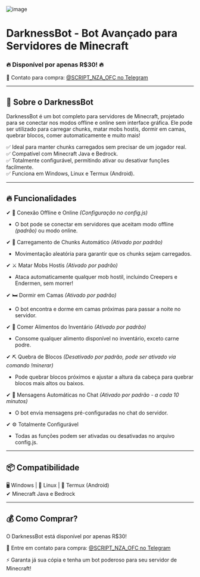  ![image](https://github.com/user-attachments/assets/088d6e95-49f6-4801-87d0-5c2808381905)


# DarknessBot - Bot Avançado para Servidores de Minecraft  

### 🔥 Disponível por apenas R$30! 🔥  
📩 Contato para compra: [@SCRIPT_NZA_OFC no Telegram](https://t.me/SCRIPT_NZA_OFC)  

---

## 📌 Sobre o DarknessBot  
DarknessBot é um bot completo para servidores de Minecraft, projetado para se conectar nos modos offline e online sem interface gráfica. Ele pode ser utilizado para carregar chunks, matar mobs hostis, dormir em camas, quebrar blocos, comer automaticamente e muito mais!  

✅ Ideal para manter chunks carregados sem precisar de um jogador real.  
✅ Compatível com Minecraft Java e Bedrock.  
✅ Totalmente configurável, permitindo ativar ou desativar funções facilmente.  
✅ Funciona em Windows, Linux e Termux (Android).  

---

## 🔥 Funcionalidades  

✔ 💾 Conexão Offline e Online *(Configuração no config.js)*  
- O bot pode se conectar em servidores que aceitam modo offline *(padrão)* ou modo online.  

✔ 🎯 Carregamento de Chunks Automático *(Ativado por padrão)*  
- Movimentação aleatória para garantir que os chunks sejam carregados.  

✔ ⚔️ Matar Mobs Hostis *(Ativado por padrão)*  
- Ataca automaticamente qualquer mob hostil, incluindo Creepers e Endermen, sem morrer!  

✔ 🛏️ Dormir em Camas *(Ativado por padrão)*  
- O bot encontra e dorme em camas próximas para passar a noite no servidor.  

✔ 🍖 Comer Alimentos do Inventário *(Ativado por padrão)*  
- Consome qualquer alimento disponível no inventário, exceto carne podre.  

✔ ⛏️ Quebra de Blocos *(Desativado por padrão, pode ser ativado via comando !minerar)*  
- Pode quebrar blocos próximos e ajustar a altura da cabeça para quebrar blocos mais altos ou baixos.  

✔ 📢 Mensagens Automáticas no Chat *(Ativado por padrão - a cada 10 minutos)*  
- O bot envia mensagens pré-configuradas no chat do servidor.  

✔ ⚙️ Totalmente Configurável  
- Todas as funções podem ser ativadas ou desativadas no arquivo config.js.  

---

## 📦 Compatibilidade  
🖥️ Windows | 🐧 Linux | 📱 Termux (Android)  
✔ Minecraft Java e Bedrock  

---

## 💰 Como Comprar?  
O DarknessBot está disponível por apenas R$30!  

📲 Entre em contato para compra: [@SCRIPT_NZA_OFC no Telegram](https://t.me/SCRIPT_NZA_OFC)  

⚡ Garanta já sua cópia e tenha um bot poderoso para seu servidor de Minecraft!

